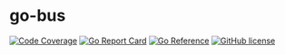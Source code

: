 # go-bus

[![Code Coverage](https://codecov.io/gh/scarabsoft/go-bus/branch/main/graph/badge.svg)](https://codecov.io/gh/scarabsoft/go-bus)
[![Go Report Card](https://goreportcard.com/badge/github.com/scarabsoft/go-bus)](https://goreportcard.com/report/github.com/scarabsoft/go-bus)
[![Go Reference](https://pkg.go.dev/badge/github.com/scarabsoft/go-bus.svg)](https://pkg.go.dev/github.com/scarabsoft/go-bus)
[![GitHub license](https://img.shields.io/github/license/scarabsoft/go-bus.svg)](https://github.com/scarabsoft/go-bus/blob/main/LICENSE)
